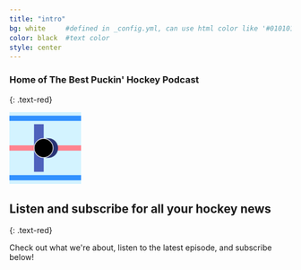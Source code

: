 ```yaml
---
title: "intro"
bg: white     #defined in _config.yml, can use html color like '#010101'
color: black  #text color
style: center
---
```


### Home of The Best Puckin' Hockey Podcast
{: .text-red}

<img class="circle" src="/img/android-chrome-192x192.png" width="128" height="128" Alt="Best Puckin' Logo">

## Listen and subscribe for all your hockey news
{: .text-red}

Check out what we're about, listen to the latest episode, and subscribe below!
